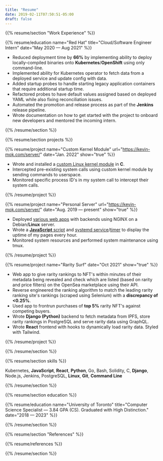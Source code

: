 ```yaml
---
title: "Resume"
date: 2019-02-11T07:50:51-05:00
draft: false
---
```

{{% resume/section "Work Experience" %}}<!--- {{{ -->

{{% resume/education name="Red Hat" 
title="Cloud/Software Engineer Intern" date="May 2020 — Aug 2021" %}}
- Reduced deployment time by **66%** by implementing ability to 
  deploy locally-compiled binaries onto **Kubernetes**/**OpenShift**
  using only command-line. 
- Implemented ability for Kubernetes operator to fetch data 
  from a deployed service and update config with data.
- Added startup probes to handle starting legacy application containers that require additional startup time.
- Refactored probes to have default values assigned based on 
  deployed YAML while also fixing reconciliation issues.
- Automated the promotion and release process 
  as part of the **Jenkins** release pipeline.
- Wrote documentation on how to get started with the project to onboard new 
  developers and mentored the incoming intern.

{{% /resume/section %}}<!--- }}} -->

{{% resume/section projects %}}<!--- {{{ -->


<!--- CSC369 {{{ -->

{{% resume/project name="Custom Kernel Module"
url="https://kevin-mok.com/server/" date="Jan. 2022" show="true" %}}

- Wrote and installed a [custom Linux kernel module](https://github.com/Kevin-Mok/interceptor-kernel/blob/master/a1/interceptor.c) in **C**.
- Intercepted pre-existing system calls using 
  custom kernel module by sending commands to 
  userspace.
- Monitored specific process ID's in my system 
  call to intercept their system calls.

{{% /resume/project %}}

<!--- CSC369 }}} -->

<!--- DigitalOcean {{{ -->

{{% resume/project name="Personal Server"
url="https://kevin-mok.com/server/" date="Aug. 2019 — present" show="true" %}}

- Deployed [various web apps] with backends using NGINX on a Debian/**Linux** server.
- Wrote a [**JavaScript** script][server script] and [systemd service][systemd service]/[timer]
  to display the uptime of my pages every hour.
- Monitored system resources and performed system maintenance using tmux.

[various web apps]: https://kevin-mok.com/server/
[server script]: https://git.kevin-mok.com/Kevin-Mok/server-pages/src/branch/master/server-status.js
[systemd service]: https://git.kevin-mok.com/Kevin-Mok/server-pages/src/branch/master/server-pages.service
[timer]: https://git.kevin-mok.com/Kevin-Mok/server-pages/src/branch/master/server-pages.timer

{{% /resume/project %}}

<!--- DigitalOcean Droplet }}} -->

<!--- Rarity Surf {{{ -->

{{% resume/project name="Rarity Surf" 
date="Oct 2021" show="true" %}}

- Web app to give rarity rankings to NFT's within minutes of their metadata being revealed and check which are listed (based on rarity and price filters) on the OpenSea marketplace using their API.
- Reverse engineered the ranking algorithm to match the 
  leading rarity ranking site's rankings (scraped using 
  Selenium) with a **discrepancy of <0.25%**. 
- Used app to frontrun purchases of **top 5%** rarity NFT's 
  against competing buyers.
- Wrote **Django (Python)** backend to fetch metadata from IPFS, store rarity rankings in PostgreSQL and serve rarity data using GraphQL.
- Wrote **React** frontend with hooks to dynamically load rarity data. Styled with Tailwind.

{{% /resume/project %}}

<!--- Rarity Surf }}} -->

{{% /resume/section %}}<!--- }}} -->

{{% resume/section skills %}}<!--- {{{ -->

Kubernetes, **JavaScript**, **React**, **Python**, Go, Bash, Solidity, C, **Django**, Node.js, Jenkins, PostgreSQL, **Linux**, **Git**, **Command Line**

{{% /resume/section %}}<!--- }}} -->

{{% resume/section education %}}<!--- {{{ -->

{{% resume/education name="University of Toronto"
title="Computer Science Specialist — 3.84 GPA (CS). Graduated with High Distinction." date="2018 — 2023" %}}

{{% /resume/section %}}<!--- }}} -->

{{% resume/section "References" %}}<!--- {{{ -->

{{% resume/references %}}

{{% /resume/section %}}<!--- }}} -->

<!-- vim: fdm=marker -->
